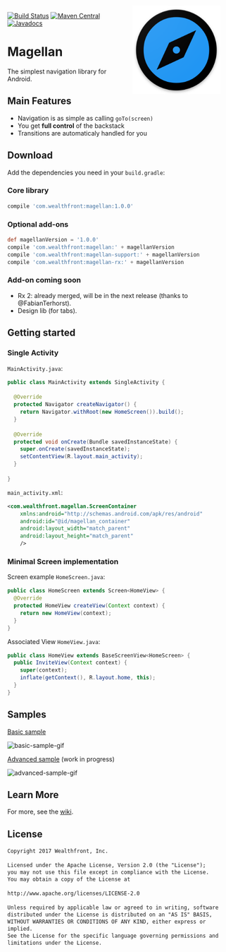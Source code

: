 <img src="assets/magellan_icon_web_hi_res_512.png" width="200" align="right" hspace="20" />

[![Build Status](https://travis-ci.org/wealthfront/magellan.svg?branch=master)](https://travis-ci.org/wealthfront/magellan)
[![Maven Central](https://maven-badges.herokuapp.com/maven-central/com.wealthfront/magellan/badge.svg)](https://maven-badges.herokuapp.com/maven-central/com.wealthfront/magellan)
[![Javadocs](https://www.javadoc.io/badge/com.wealthfront/magellan.svg)](https://www.javadoc.io/doc/com.wealthfront/magellan)

# Magellan

The simplest navigation library for Android.

## Main Features

 - Navigation is as simple as calling `goTo(screen)`
 - You get **full control** of the backstack
 - Transitions are automaticaly handled for you
 
## Download

Add the dependencies you need in your `build.gradle`:

### Core library

```gradle
compile 'com.wealthfront:magellan:1.0.0'
```
### Optional add-ons

```gradle
def magellanVersion = '1.0.0'
compile 'com.wealthfront:magellan:' + magellanVersion
compile 'com.wealthfront:magellan-support:' + magellanVersion
compile 'com.wealthfront:magellan-rx:' + magellanVersion
```

### Add-on coming soon

- Rx 2: already merged, will be in the next release (thanks to @FabianTerhorst).
- Design lib (for tabs).

## Getting started

### Single Activity

`MainActivity.java`:

```java
public class MainActivity extends SingleActivity {

  @Override
  protected Navigator createNavigator() {
    return Navigator.withRoot(new HomeScreen()).build();
  }

  @Override
  protected void onCreate(Bundle savedInstanceState) {
    super.onCreate(savedInstanceState);
    setContentView(R.layout.main_activity);
  }

}
```

`main_activity.xml`:

```xml
<com.wealthfront.magellan.ScreenContainer
    xmlns:android="http://schemas.android.com/apk/res/android"
    android:id="@id/magellan_container"
    android:layout_width="match_parent"
    android:layout_height="match_parent"
    /> 
```

### Minimal Screen implementation

Screen example `HomeScreen.java`:

```java
public class HomeScreen extends Screen<HomeView> {
  @Override
  protected HomeView createView(Context context) {
    return new HomeView(context);
  }
}
```

Associated View `HomeView.java`:

```java
public class HomeView extends BaseScreenView<HomeScreen> {
  public InviteView(Context context) {
    super(context);
    inflate(getContext(), R.layout.home, this);
  }
}
``` 

## Samples

[Basic sample](https://github.com/wealthfront/magellan/tree/master/magellan-sample/src/main/java/com/wealthfront/magellan/sample)

![basic-sample-gif](https://cloud.githubusercontent.com/assets/3293136/24590417/4a39bbd8-17a1-11e7-89f9-e20398001341.gif)

[Advanced sample](https://github.com/wealthfront/magellan/pull/14) (work in progress)

![advanced-sample-gif](https://cloud.githubusercontent.com/assets/3293136/24832801/b94ad73a-1c6c-11e7-89dd-2f561af21a04.gif)

## Learn More

For more, see the [wiki](https://github.com/wealthfront/magellan/wiki).

## License

```
Copyright 2017 Wealthfront, Inc.

Licensed under the Apache License, Version 2.0 (the "License");
you may not use this file except in compliance with the License.
You may obtain a copy of the License at

http://www.apache.org/licenses/LICENSE-2.0

Unless required by applicable law or agreed to in writing, software
distributed under the License is distributed on an "AS IS" BASIS,
WITHOUT WARRANTIES OR CONDITIONS OF ANY KIND, either express or implied.
See the License for the specific language governing permissions and
limitations under the License.
```
